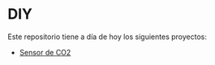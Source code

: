 # DIY 
Este repositorio tiene a día de hoy los siguientes proyectos:

* [Sensor de CO2](CO2/README.md)
